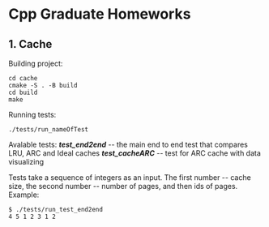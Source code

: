 # Cpp Graduate Homeworks

## 1. Cache
Building project:
```
cd cache
cmake -S . -B build
cd build
make
```
Running tests:
```
./tests/run_nameOfTest
```
Avalable tests:
***test_end2end*** -- the main end to end test that compares LRU, ARC and Ideal caches
***test_cacheARC*** -- test for ARC cache with data visualizing

Tests take a sequence of integers as an input. The first number -- cache size, the second number -- number of pages, and then ids of pages. Example:
```
$ ./tests/run_test_end2end
4 5 1 2 3 1 2
```
